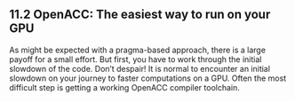## 11.2 OpenACC: The easiest way to run on your GPU

As might be expected with a pragma-based approach, there is a large payoff for a small effort. But first, you have to work through the initial slowdown of the code. Don’t despair! It is normal to encounter an initial slowdown on your journey to faster computations on a GPU.
Often the most difficult step is getting a working OpenACC compiler toolchain.